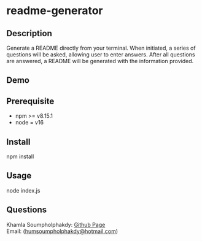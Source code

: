 # readme-generator

## Description

Generate a README directly from your terminal. When initiated, a series of questions will be asked, allowing user to enter answers. After all questions are answered, a README will be generated with the information provided.

## Demo

## Prerequisite

* npm >= v8.15.1
* node = v16

## Install 

npm install

## Usage

node index.js

## Questions
Khamla Soumpholphakdy: [Github Page](https://github.com/soumpholphakdy)<br>
Email: (humsoumpholphakdy@hotmail.com)
